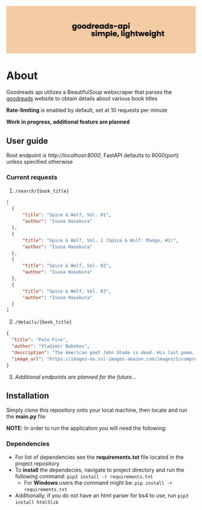 ![banner](images/project-banner.png)

# About
Goodreads api utilizes a BeautifulSoup webscraper that parses the [goodreads](https://www.goodreads.com/?ref=nav_hom) website to obtain details about various book titles

**Rate-limiting** is enabled by default, set at 10 requests per minute

**Work in progress, additional featurs are planned**

## User guide
Root endpoint is *http://localhost:8000*, FastAPI defaults to 8000(port) unless specified otherwise

### Current requests
1. `/search/{book_title}`
  ```json
  [
    {
        "title": "Spice & Wolf, Vol. 01",
        "author": "Isuna Hasekura"
    },
    {
        "title": "Spice & Wolf, Vol. 1 (Spice & Wolf: Manga, #1)",
        "author": "Isuna Hasekura"
    },
    {
        "title": "Spice & Wolf, Vol. 02",
        "author": "Isuna Hasekura"
    },
    {
        "title": "Spice & Wolf, Vol. 03",
        "author": "Isuna Hasekura"
    }
  ]
  ```
2. `/details/{book_title}`
  ```json
  {
    "title": "Pale Fire",
    "author": "Vladimir Nabokov",
    "description": "The American poet John Shade is dead. His last poem, 'Pale Fire', is put into a book, together with a preface, a lengthy commentary and notes by Shade's editor, Charles Kinbote. Known on campus as the 'Great Beaver', Kinbote is      haughty, inquisitive, intolerant, but is he also mad, bad - and even dangerous? As his wildly eccentric annotations slide into the personal and the fantastical, Kinbote reveals perhaps more than he should be.Nabokov's darkly witty, richly           inventive masterpiece is a suspenseful whodunit, a story of one-upmanship and dubious penmanship, and a glorious literary conundrum.Part of a major new series of the works of Vladimir Nabokov, author of Lolita and Pale Fire, in Penguin    Classics.",
    "image_url": "https://images-na.ssl-images-amazon.com/images/S/compressed.photo.goodreads.com/books/1388155863i/7805.jpg"
  }
  ```
3. *Additional endpoints are planned for the future...*

## Installation
Simply clone this repository onto your local machine, then locate and run the **main.py** file

**NOTE:** In order to run the application you will need the following:

### Dependencies
- For list of dependencies see the **requirements.txt** file located in the project repository
- To **install** the dependecies, navigate to project directory and run the following command:
  `pip3 install -r requirements.txt`
  - For **Windows** users the command might be: `pip install -r requirements.txt`
- Additionally, if you do not have an html parser for bs4 to use, run `pip3 install html5lib`
